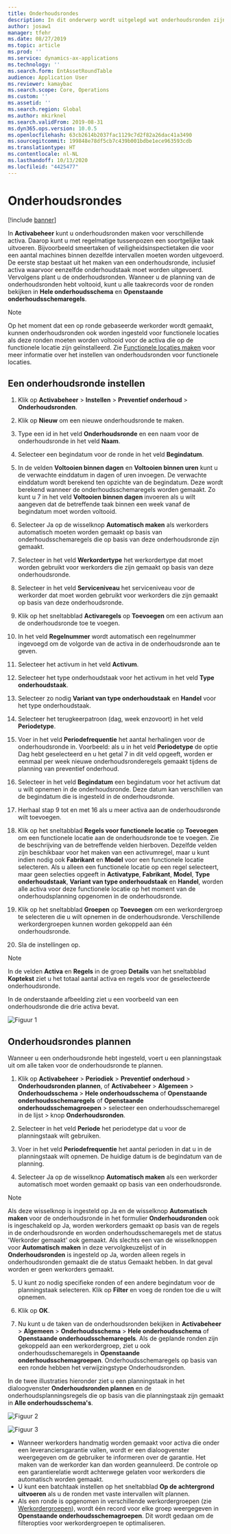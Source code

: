```yaml
---
title: Onderhoudsrondes
description: In dit onderwerp wordt uitgelegd wat onderhoudsronden zijn in Activabeheer.
author: josaw1
manager: tfehr
ms.date: 08/27/2019
ms.topic: article
ms.prod: ''
ms.service: dynamics-ax-applications
ms.technology: ''
ms.search.form: EntAssetRoundTable
audience: Application User
ms.reviewer: kamaybac
ms.search.scope: Core, Operations
ms.custom: ''
ms.assetid: ''
ms.search.region: Global
ms.author: mkirknel
ms.search.validFrom: 2019-08-31
ms.dyn365.ops.version: 10.0.5
ms.openlocfilehash: 63cb2614b2037fac1129c7d2f82a26dac41a3490
ms.sourcegitcommit: 199848e78df5cb7c439b001bdbe1ece963593cdb
ms.translationtype: HT
ms.contentlocale: nl-NL
ms.lasthandoff: 10/13/2020
ms.locfileid: "4425477"
---
```

# <a name="maintenance-rounds"></a>Onderhoudsrondes

[!include [banner](../../includes/banner.md)]

 

In **Activabeheer** kunt u onderhoudsronden maken voor verschillende activa. Daarop kunt u met regelmatige tussenpozen een soortgelijke taak uitvoeren. Bijvoorbeeld smeertaken of veiligheidsinspectietaken die voor een aantal machines binnen dezelfde intervallen moeten worden uitgevoerd. De eerste stap bestaat uit het maken van een onderhoudsronde, inclusief activa waarvoor eenzelfde onderhoudstaak moet worden uitgevoerd. Vervolgens plant u de onderhoudsronden. Wanneer u de planning van de onderhoudsronden hebt voltooid, kunt u alle taakrecords voor de ronden bekijken in **Hele onderhoudsschema** en **Openstaande onderhoudsschemaregels**.

>[!NOTE]
>Op het moment dat een op ronde gebaseerde werkorder wordt gemaakt, kunnen onderhoudsronden ook worden ingesteld voor functionele locaties als deze ronden moeten worden voltooid voor de activa die op de functionele locatie zijn geïnstalleerd. Zie [Functionele locaties maken](../functional-locations/create-functional-locations.md) voor meer informatie over het instellen van onderhoudsronden voor functionele locaties.

## <a name="set-up-a-maintenance-round"></a>Een onderhoudsronde instellen

1. Klik op **Activabeheer** > **Instellen** > **Preventief onderhoud** > **Onderhoudsronden**.

2. Klik op **Nieuw** om een nieuwe onderhoudsronde te maken.

3. Type een id in het veld **Onderhoudsronde** en een naam voor de onderhoudsronde in het veld **Naam**.

4. Selecteer een begindatum voor de ronde in het veld **Begindatum**.

5. In de velden **Voltooien binnen dagen** en **Voltooien binnen uren** kunt u de verwachte einddatum in dagen of uren invoegen. De verwachte einddatum wordt berekend ten opzichte van de begindatum. Deze wordt berekend wanneer de onderhoudsschemaregels worden gemaakt. Zo kunt u 7 in het veld **Voltooien binnen dagen** invoeren als u wilt aangeven dat de betreffende taak binnen een week vanaf de begindatum moet worden voltooid.

6. Selecteer Ja op de wisselknop **Automatisch maken** als werkorders automatisch moeten worden gemaakt op basis van onderhoudsschemaregels die op basis van deze onderhoudsronde zijn gemaakt.

7. Selecteer in het veld **Werkordertype** het werkordertype dat moet worden gebruikt voor werkorders die zijn gemaakt op basis van deze onderhoudsronde.

8. Selecteer in het veld **Serviceniveau** het serviceniveau voor de werkorder dat moet worden gebruikt voor werkorders die zijn gemaakt op basis van deze onderhoudsronde.

9. Klik op het sneltabblad **Activaregels** op **Toevoegen** om een activum aan de onderhoudsronde toe te voegen.

10. In het veld **Regelnummer** wordt automatisch een regelnummer ingevoegd om de volgorde van de activa in de onderhoudsronde aan te geven.

11. Selecteer het activum in het veld **Activum**.

12. Selecteer het type onderhoudstaak voor het activum in het veld **Type onderhoudstaak**.

13. Selecteer zo nodig **Variant van type onderhoudstaak** en **Handel** voor het type onderhoudstaak.

14. Selecteer het terugkeerpatroon (dag, week enzovoort) in het veld **Periodetype**.

15. Voer in het veld **Periodefrequentie** het aantal herhalingen voor de onderhoudsronde in. Voorbeeld: als u in het veld **Periodetype** de optie Dag hebt geselecteerd en u het getal 7 in dit veld opgeeft, worden er eenmaal per week nieuwe onderhoudsronderegels gemaakt tijdens de planning van preventief onderhoud.

16. Selecteer in het veld **Begindatum** een begindatum voor het activum dat u wilt opnemen in de onderhoudsronde. Deze datum kan verschillen van de begindatum die is ingesteld in de onderhoudsronde.

17. Herhaal stap 9 tot en met 16 als u meer activa aan de onderhoudsronde wilt toevoegen.

18. Klik op het sneltabblad **Regels voor functionele locatie** op **Toevoegen** om een functionele locatie aan de onderhoudsronde toe te voegen. Zie de beschrijving van de betreffende velden hierboven. Dezelfde velden zijn beschikbaar voor het maken van een activumregel, maar u kunt indien nodig ook **Fabrikant** en **Model** voor een functionele locatie selecteren. Als u alleen een functionele locatie op een regel selecteert, maar geen selecties opgeeft in **Activatype**, **Fabrikant**, **Model**, **Type onderhoudstaak**, **Variant van type onderhoudstaak** en **Handel**, worden alle activa voor deze functionele locatie op het moment van de onderhoudsplanning opgenomen in de onderhoudsronde.

19. Klik op het sneltabblad **Groepen** op **Toevoegen** om een werkordergroep te selecteren die u wilt opnemen in de onderhoudsronde. Verschillende werkordergroepen kunnen worden gekoppeld aan één onderhoudsronde.

20. Sla de instellingen op.

>[!NOTE]
>In de velden **Activa** en **Regels** in de groep **Details** van het sneltabblad **Koptekst** ziet u het totaal aantal activa en regels voor de geselecteerde onderhoudsronde.

In de onderstaande afbeelding ziet u een voorbeeld van een onderhoudsronde die drie activa bevat.

![Figuur 1](media/13-preventive-maintenance.png)


## <a name="schedule-maintenance-rounds"></a>Onderhoudsrondes plannen

Wanneer u een onderhoudsronde hebt ingesteld, voert u een planningstaak uit om alle taken voor de onderhoudsronde te plannen.

1. Klik op **Activabeheer** > **Periodiek** > **Preventief onderhoud** > **Onderhoudsronden plannen**, of **Activabeheer** > **Algemeen** > **Onderhoudsschema** > **Hele onderhoudsschema** of **Openstaande onderhoudsschemaregels** of **Openstaande onderhoudsschemagroepen** > selecteer een onderhoudsschemaregel in de lijst > knop **Onderhoudsronden**.

2. Selecteer in het veld **Periode** het periodetype dat u voor de planningstaak wilt gebruiken.

3. Voer in het veld **Periodefrequentie** het aantal perioden in dat u in de planningstaak wilt opnemen. De huidige datum is de begindatum van de planning.

4. Selecteer Ja op de wisselknop **Automatisch maken** als een werkorder automatisch moet worden gemaakt op basis van een onderhoudsronde.

>[!NOTE]
>Als deze wisselknop is ingesteld op Ja en de wisselknop **Automatisch maken** voor de onderhoudsronde in het formulier **Onderhoudsronden** ook is ingeschakeld op Ja, worden werkorders gemaakt op basis van de regels in de onderhoudsronde en worden onderhoudsschemaregels met de status 'Werkorder gemaakt' ook gemaakt. Als slechts een van de wisselknoppen voor **Automatisch maken** in deze vervolgkeuzelijst of in **Onderhoudsronden** is ingesteld op Ja, worden alleen regels in onderhoudsronden gemaakt die de status Gemaakt hebben. In dat geval worden er geen werkorders gemaakt.

5. U kunt zo nodig specifieke ronden of een andere begindatum voor de planningstaak selecteren. Klik op **Filter** en voeg de ronden toe die u wilt opnemen.

6. Klik op **OK**.

7. Nu kunt u de taken van de onderhoudsronden bekijken in **Activabeheer** > **Algemeen** > **Onderhoudsschema** > **Hele onderhoudsschema** of **Openstaande onderhoudsschemaregels**. Als de geplande ronden zijn gekoppeld aan een werkordergroep, ziet u ook onderhoudsschemaregels in **Openstaande onderhoudsschemagroepen**. Onderhoudsschemaregels op basis van een ronde hebben het verwijzingstype Onderhoudsronden.

In de twee illustraties hieronder ziet u een planningstaak in het dialoogvenster **Onderhoudsronden plannen** en de onderhoudsplanningsregels die op basis van die planningstaak zijn gemaakt in **Alle onderhoudsschema's**.

![Figuur 2](media/14-preventive-maintenance.png)

![Figuur 3](media/15-preventive-maintenance.png)

- Wanneer werkorders handmatig worden gemaakt voor activa die onder een leveranciersgarantie vallen, wordt er een dialoogvenster weergegeven om de gebruiker te informeren over de garantie. Het maken van de werkorder kan dan worden geannuleerd. De controle op een garantierelatie wordt achterwege gelaten voor werkorders die automatisch worden gemaakt.  
- U kunt een batchtaak instellen op het sneltabblad **Op de achtergrond uitvoeren** als u de ronden met vaste intervallen wilt plannen.  
- Als een ronde is opgenomen in verschillende werkordergroepen (zie [Werkordergroepen](../work-orders/work-order-pools.md)), wordt één record voor elke groep weergegeven in **Openstaande onderhoudsschemagroepen**. Dit wordt gedaan om de filteropties voor werkordergroepen te optimaliseren.

